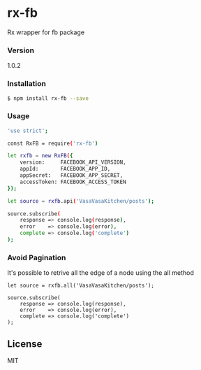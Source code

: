 # rx-fb
Rx wrapper for fb package

### Version
1.0.2

### Installation

```sh
$ npm install rx-fb --save
```

### Usage

```sh
'use strict';

const RxFB = require('rx-fb')

let rxfb = new RxFB({
    version:     FACEBOOK_API_VERSION,
    appId:       FACEBOOK_APP_ID,
    appSecret:   FACEBOOK_APP_SECRET,
    accessToken: FACEBOOK_ACCESS_TOKEN
});

let source = rxfb.api('VasaVasaKitchen/posts');

source.subscribe(
    response => console.log(response),
    error    => console.log(error),
    complete => console.log('complete')
);
```

### Avoid Pagination
It's possible to retrive all the edge of a node using the all method

```
let source = rxfb.all('VasaVasaKitchen/posts');

source.subscribe(
    response => console.log(response),
    error    => console.log(error),
    complete => console.log('complete')
);
```

License
----

MIT
